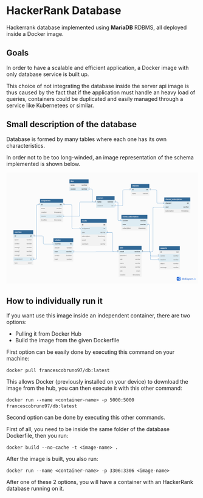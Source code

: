 
# HackerRank Database
Hackerrank database implemented using **MariaDB** RDBMS, all deployed inside a Docker image.

## Goals
In order to have a scalable and efficient application, a Docker image with only database service is built up.

This choice of not integrating the database inside the server api image is thus caused by the fact that if the application must handle an heavy load of queries, containers could be duplicated and easily managed through a service like Kubernetees or similar.


## Small description of the database
Database is formed by many tables where each one has its own characteristics.

In order not to be too long-winded, an image representation of the schema implemented is shown below.

![Alt Image text](/Task%203/backend/db/img/db.png?raw=true "Optional Title")

## How to individually run it

If you want use this image inside an independent container, there are two options:
- Pulling it from Docker Hub
- Build the image from the given Dockerfile

First option can be easily done by executing this command on your machine:
```
docker pull francescobruno97/db:latest
```
This allows Docker (previously installed on your device) to download the image from the hub, you can then execute it with this other command:
```
docker run --name <container-name> -p 5000:5000 francescobruno97/db:latest
```

Second option can be done by executing this other commands.

First of all, you need to be inside the same folder of the database Dockerfile, then you run:
```
docker build --no-cache -t <image-name> .
```
After the image is built, you also run:
```
docker run --name <container-name> -p 3306:3306 <image-name>
```
After one of these 2 options, you will have a container with an HackerRank database running on it.

